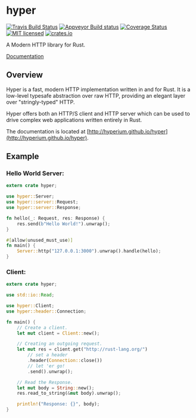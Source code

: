 # hyper

[![Travis Build Status](https://travis-ci.org/hyperium/hyper.svg?branch=master)](https://travis-ci.org/hyperium/hyper)
[![Appveyor Build status](https://ci.appveyor.com/api/projects/status/tb0n55fjs5tohdfo/branch/master?svg=true)](https://ci.appveyor.com/project/seanmonstar/hyper)
[![Coverage Status](https://coveralls.io/repos/hyperium/hyper/badge.svg?branch=master)](https://coveralls.io/r/hyperium/hyper?branch=master)
[![MIT licensed](https://img.shields.io/badge/license-MIT-blue.svg)](./LICENSE)
[![crates.io](http://meritbadge.herokuapp.com/hyper)](https://crates.io/crates/hyper)

A Modern HTTP library for Rust.

[Documentation](http://hyperium.github.io/hyper)

## Overview

Hyper is a fast, modern HTTP implementation written in and for Rust. It
is a low-level typesafe abstraction over raw HTTP, providing an elegant
layer over "stringly-typed" HTTP.

Hyper offers both an HTTP/S client and HTTP server which can be used to drive
complex web applications written entirely in Rust.

The documentation is located at [http://hyperium.github.io/hyper](http://hyperium.github.io/hyper).

## Example

### Hello World Server:

```rust
extern crate hyper;

use hyper::Server;
use hyper::server::Request;
use hyper::server::Response;

fn hello(_: Request, res: Response) {
    res.send(b"Hello World!").unwrap();
}

#[allow(unused_must_use)]
fn main() {
    Server::http("127.0.0.1:3000").unwrap().handle(hello);
}
```

### Client:

```rust
extern crate hyper;

use std::io::Read;

use hyper::Client;
use hyper::header::Connection;

fn main() {
    // Create a client.
    let mut client = Client::new();

    // Creating an outgoing request.
    let mut res = client.get("http://rust-lang.org/")
        // set a header
        .header(Connection::close())
        // let 'er go!
        .send().unwrap();

    // Read the Response.
    let mut body = String::new();
    res.read_to_string(&mut body).unwrap();

    println!("Response: {}", body);
}
```
